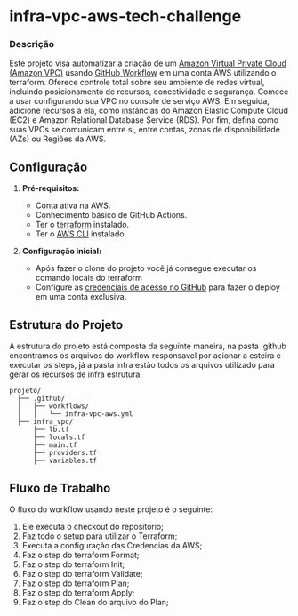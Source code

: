 # infra-vpc-aws-tech-challenge

### Descrição
Este projeto visa automatizar a criação de um [Amazon Virtual Private Cloud (Amazon VPC)](https://aws.amazon.com/pt/vpc/) usando [GitHub Workflow](https://docs.github.com/pt/actions) em uma conta AWS utilizando o terraform. 
 Oferece controle total sobre seu ambiente de redes virtual, incluindo posicionamento de recursos, conectividade e segurança. Comece a usar configurando sua VPC no console de serviço AWS. Em seguida, adicione recursos a ela, como instâncias do Amazon Elastic Compute Cloud (EC2) e Amazon Relational Database Service (RDS). Por fim, defina como suas VPCs se comunicam entre si, entre contas, zonas de disponibilidade (AZs) ou Regiões da AWS.
## Configuração

1. **Pré-requisitos:**
    - Conta ativa na AWS.
    - Conhecimento básico de GitHub Actions.
    - Ter o [terraform](https://developer.hashicorp.com/terraform/downloads) instalado.
    - Ter o [AWS CLI](https://aws.amazon.com/pt/cli/) instalado.
  
2. **Configuração inicial:**
    - Após fazer o clone do projeto você já consegue executar os comando locais do terraform
    - Configure as [credenciais de acesso no GitHub](https://docs.github.com/pt/actions/security-guides/using-secrets-in-github-actions) para fazer o deploy em uma conta exclusiva.
  
## Estrutura do Projeto

A estrutura do projeto está composta da seguinte maneira, na pasta .github encontramos os arquivos do workflow responsavel por acionar a esteira e executar os steps, já a pasta infra estão todos os arquivos utilizado para gerar os recursos de infra estrutura. 

```
projeto/
  ├── .github/
  │   ├── workflows/
  │   │   └── infra-vpc-aws.yml
  ├── infra_vpc/
      ├── lb.tf
      ├── locals.tf
      ├── main.tf
      ├── providers.tf
      ├── variables.tf      
```
## Fluxo de Trabalho

O fluxo do workflow usando neste projeto é o seguinte:

1. Ele executa o checkout do repositorio;
2. Faz todo o setup para utilizar o Terraform;
3. Executa a configuração das Credencias da AWS;
4. Faz o step do terraform Format;
5. Faz o step do terraform Init;
6. Faz o step do terraform Validate;
7. Faz o step do terraform Plan;
8. Faz o step do terraform Apply;
9. Faz o step do Clean do arquivo do Plan;